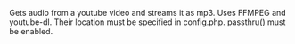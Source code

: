 Gets audio from a youtube video and streams it as mp3.
Uses FFMPEG and youtube-dl. Their location must be specified in config.php.
passthru() must be enabled.
